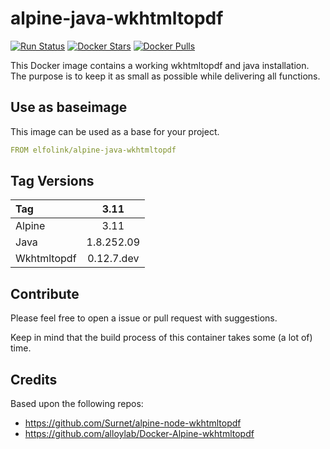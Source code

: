 # alpine-java-wkhtmltopdf

[![Run Status](https://api.shippable.com/projects/5a1c82451e6eda070008cbbb/badge?branch=master)](https://app.shippable.com/github/ElfoLiNk/alpine-java-wkhtmltopdf)
[![Docker Stars](https://img.shields.io/docker/stars/elfolink/alpine-java-wkhtmltopdf.svg)](https://hub.docker.com/r/elfolink/alpine-java-wkhtmltopdf/)
[![Docker Pulls](https://img.shields.io/docker/pulls/elfolink/alpine-java-wkhtmltopdf.svg)](https://hub.docker.com/r/elfolink/alpine-java-wkhtmltopdf/)

This Docker image contains a working wkhtmltopdf and java installation. The purpose is to keep it as small as possible while delivering all functions.

## Use as baseimage

This image can be used as a base for your project.

```yaml
FROM elfolink/alpine-java-wkhtmltopdf
```

## Tag Versions

| Tag             | 3.11        |
| :---            | :---:       |
| Alpine          | 3.11        |
| Java            | 1.8.252.09  |
| Wkhtmltopdf     | 0.12.7.dev  |

## Contribute

Please feel free to open a issue or pull request with suggestions.

Keep in mind that the build process of this container takes some (a lot of) time.

## Credits

Based upon the following repos:
- https://github.com/Surnet/alpine-node-wkhtmltopdf
- https://github.com/alloylab/Docker-Alpine-wkhtmltopdf
